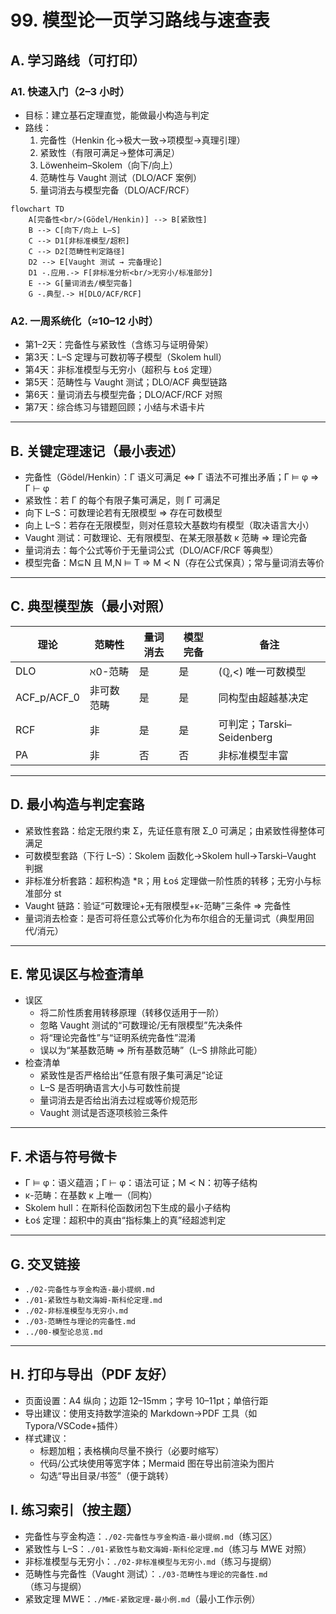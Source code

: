# 99. 模型论一页学习路线与速查表

## A. 学习路线（可打印）

### A1. 快速入门（2–3 小时）

- 目标：建立基石定理直觉，能做最小构造与判定
- 路线：
  1) 完备性（Henkin 化→极大一致→项模型→真理引理）
  2) 紧致性（有限可满足→整体可满足）
  3) Löwenheim–Skolem（向下/向上）
  4) 范畴性与 Vaught 测试（DLO/ACF 案例）
  5) 量词消去与模型完备（DLO/ACF/RCF）

```mermaid
flowchart TD
    A[完备性<br/>(Gödel/Henkin)] --> B[紧致性]
    B --> C[向下/向上 L–S]
    C --> D1[非标准模型/超积]
    C --> D2[范畴性判定路径]
    D2 --> E[Vaught 测试 → 完备理论]
    D1 -.应用.-> F[非标准分析<br/>无穷小/标准部分]
    E --> G[量词消去/模型完备]
    G -.典型.-> H[DLO/ACF/RCF]
```

### A2. 一周系统化（≈10–12 小时）

- 第1–2天：完备性与紧致性（含练习与证明骨架）
- 第3天：L–S 定理与可数初等子模型（Skolem hull）
- 第4天：非标准模型与无穷小（超积与 Łoś 定理）
- 第5天：范畴性与 Vaught 测试；DLO/ACF 典型链路
- 第6天：量词消去与模型完备；DLO/ACF/RCF 对照
- 第7天：综合练习与错题回顾；小结与术语卡片

---

## B. 关键定理速记（最小表述）

- 完备性（Gödel/Henkin）：Γ 语义可满足 ⇔ Γ 语法不可推出矛盾；Γ ⊨ φ ⇒ Γ ⊢ φ
- 紧致性：若 Γ 的每个有限子集可满足，则 Γ 可满足
- 向下 L–S：可数理论若有无限模型 ⇒ 存在可数模型
- 向上 L–S：若存在无限模型，则对任意较大基数均有模型（取决语言大小）
- Vaught 测试：可数理论、无有限模型、在某无限基数 κ 范畴 ⇒ 理论完备
- 量词消去：每个公式等价于无量词公式（DLO/ACF/RCF 等典型）
- 模型完备：M⊆N 且 M,N ⊨ T ⇒ M ≺ N（存在公式保真）；常与量词消去等价

---

## C. 典型模型族（最小对照）

| 理论 | 范畴性 | 量词消去 | 模型完备 | 备注 |
|---|---|---|---|---|
| DLO | ℵ0-范畴 | 是 | 是 | (ℚ,<) 唯一可数模型 |
| ACF_p/ACF_0 | 非可数范畴 | 是 | 是 | 同构型由超越基决定 |
| RCF | 非 | 是 | 是 | 可判定；Tarski–Seidenberg |
| PA | 非 | 否 | 否 | 非标准模型丰富 |

---

## D. 最小构造与判定套路

- 紧致性套路：给定无限约束 Σ，先证任意有限 Σ_0 可满足；由紧致性得整体可满足
- 可数模型套路（下行 L–S）：Skolem 函数化→Skolem hull→Tarski–Vaught 判据
- 非标准分析套路：超积构造 *ℝ；用 Łoś 定理做一阶性质的转移；无穷小与标准部分 st
- Vaught 链路：验证“可数理论+无有限模型+κ-范畴”三条件 ⇒ 完备性
- 量词消去检查：是否可将任意公式等价化为布尔组合的无量词式（典型用回代/消元）

---

## E. 常见误区与检查清单

- 误区
  - 将二阶性质套用转移原理（转移仅适用于一阶）
  - 忽略 Vaught 测试的“可数理论/无有限模型”先决条件
  - 将“理论完备性”与“证明系统完备性”混淆
  - 误以为“某基数范畴 ⇒ 所有基数范畴”（L–S 排除此可能）
- 检查清单
  - 紧致性是否严格给出“任意有限子集可满足”论证
  - L–S 是否明确语言大小与可数性前提
  - 量词消去是否给出消去过程或等价规范形
  - Vaught 测试是否逐项核验三条件

---

## F. 术语与符号微卡

- Γ ⊨ φ：语义蕴涵；Γ ⊢ φ：语法可证；M ≺ N：初等子结构
- κ-范畴：在基数 κ 上唯一（同构）
- Skolem hull：在斯科伦函数闭包下生成的最小子结构
- Łoś 定理：超积中的真由“指标集上的真”经超滤判定

---

## G. 交叉链接

- `./02-完备性与亨金构造-最小提纲.md`
- `./01-紧致性与勒文海姆-斯科伦定理.md`
- `./02-非标准模型与无穷小.md`
- `./03-范畴性与理论的完备性.md`
- `../00-模型论总览.md`

---

## H. 打印与导出（PDF 友好）

- 页面设置：A4 纵向；边距 12–15mm；字号 10–11pt；单倍行距
- 导出建议：使用支持数学渲染的 Markdown→PDF 工具（如 Typora/VSCode+插件）
- 样式建议：
  - 标题加粗；表格横向尽量不换行（必要时缩写）
  - 代码/公式块使用等宽字体；Mermaid 图在导出前渲染为图片
  - 勾选“导出目录/书签”（便于跳转）

## I. 练习索引（按主题）

- 完备性与亨金构造：`./02-完备性与亨金构造-最小提纲.md`（练习区）
- 紧致性与 L–S：`./01-紧致性与勒文海姆-斯科伦定理.md`（练习与 MWE 对照）
- 非标准模型与无穷小：`./02-非标准模型与无穷小.md`（练习与提纲）
- 范畴性与完备性（Vaught 测试）：`./03-范畴性与理论的完备性.md`（练习与提纲）
- 紧致定理 MWE：`./MWE-紧致定理-最小例.md`（最小工作示例）
